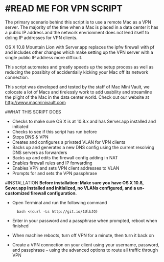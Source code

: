 #READ ME FOR VPN SCRIPT
===========

The primary scenario behind this script is to use a remote Mac as a VPN server.  The majority of the time when a Mac is placed in a data center it has a public IP address and the network envrionment does not lend itself to doling IP addresses for VPN clients.

OS X 10.8 Mountain Lion with Server.app replaces the ipfw firewall with pf and includes other changes which make setting up the VPN server with a single public IP address more difficult. 

This script automates and greatly speeds up the setup process as  well as reducing the possibity of accidentially kicking your Mac off its network connection.

This script was developed and tested by the staff of Mac Mini Vault, we colocate a lot of Macs and tirelessly work to add usability and streamline the plight of the Mac in the data center world.  Check out our website at http://www.macminivault.com

#WHAT THIS SCRIPT DOES
+ Checks to make sure OS X is at 10.8.x and has Server.app installed and initiated
+ Checks to see if this script has run before
+ Stops DNS & VPN
+ Creates and configures a privated VLAN for VPN clients
+ Backs up and generates a new DNS config using the current resolving DNS servers as forwarders
+ Backs up and edits the firewall config adding in NAT
+ Enables firewall rules and IP forwarding
+ Enables VPN and sets VPN client addresses to VLAN
+ Prompts for and sets the VPN passphrase 

#INSTALLATION
**Before installation: Make sure you have OS X 10.8, Sever.app installed and initialized, no VLANs configured, and a un-customized firewall configuration.**

+ Open Terminal and run the following command

        bash <(curl -Ls http://git.io/1UlbJQ)

+ Enter in your password and a passphrase when prompted, reboot when finished
+ When machine reboots, turn off VPN for a minute, then turn it back on
+ Create a VPN connection on your client using your username, password, and passphrase – using the advanced options to route all traffic through VPN

